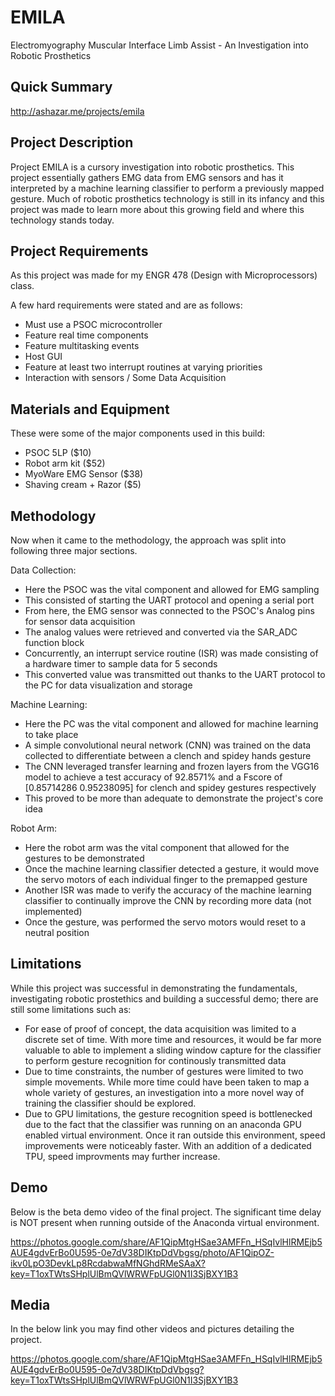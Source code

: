 # EMILA
Electromyography Muscular Interface Limb Assist - An Investigation into Robotic Prosthetics 

## Quick Summary
http://ashazar.me/projects/emila

## Project Description
Project EMILA is a cursory investigation into robotic prosthetics. 
This project essentially gathers EMG data from EMG sensors and has it interpreted by a machine learning classifier to perform a previously mapped gesture. 
Much of robotic prosthetics technology is still in its infancy and this project was made to learn more about this growing field and where this technology stands today. 

## Project Requirements
As this project was made for my ENGR 478 (Design with Microprocessors) class. 

A few hard requirements were stated and are as follows:
- Must use a PSOC microcontroller
- Feature real time components
- Feature multitasking events
- Host GUI
- Feature at least two interrupt routines at varying priorities
- Interaction with sensors / Some Data Acquisition 

## Materials and Equipment
These were some of the major components used in this build:
- PSOC 5LP ($10)
- Robot arm kit ($52)
- MyoWare EMG Sensor ($38)
- Shaving cream + Razor ($5)

## Methodology
Now when it came to the methodology, the approach was split into following three major sections.

Data Collection:
- Here the PSOC was the vital component and allowed for EMG sampling
- This consisted of starting the UART protocol and opening a serial port
- From here, the EMG sensor was connected to the PSOC's Analog pins for sensor data acquisition 
- The analog values were retrieved and converted via the SAR_ADC function block 
- Concurrently, an interrupt service routine (ISR) was made consisting of a hardware timer to sample data for 5 seconds 
- This converted value was transmitted out thanks to the UART protocol to the PC for data visualization and storage

Machine Learning:
- Here the PC was the vital component and allowed for machine learning to take place
- A simple convolutional neural network (CNN) was trained on the data collected to differentiate between a clench and spidey hands gesture 
- The CNN leveraged transfer learning and frozen layers from the VGG16 model to achieve a test accuracy of 92.8571% and a Fscore of [0.85714286 0.95238095] for clench and spidey gestures respectively
- This proved to be more than adequate to demonstrate the project's core idea 

Robot Arm:
- Here the robot arm was the vital component that allowed for the gestures to be demonstrated
- Once the machine learning classifier detected a gesture, it would move the servo motors of each individual finger to the premapped gesture
- Another ISR was made to verify the accuracy of the machine learning classifier to continually improve the CNN by recording more data (not implemented)
- Once the gesture, was performed the servo motors would reset to a neutral position

## Limitations 
While this project was successful in demonstrating the fundamentals, investigating robotic prostethics and building a successful demo; there are still some limitations such as:
- For ease of proof of concept, the data acquisition was limited to a discrete set of time. With more time and resources, it would be far more valuable to able to implement a sliding window capture for the classifier to perform gesture recognition for continously transmitted data
- Due to time constraints, the number of gestures were limited to two simple movements. While more time could have been taken to map a whole variety of gestures, an investigation into a more novel way of training the classifier should be explored. 
- Due to GPU limitations, the gesture recognition speed is bottlenecked due to the fact that the classifier was running on an anaconda GPU enabled virtual environment. Once it ran outside this environment, speed improvements were noticeably faster. With an addition of a dedicated TPU, speed improvments may further increase. 

## Demo 
Below is the beta demo video of the final project. The significant time delay is NOT present when running outside of the Anaconda virtual environment.

https://photos.google.com/share/AF1QipMtgHSae3AMFFn_HSqIvlHlRMEjb5AUE4gdvErBo0U595-0e7dV38DIKtpDdVbgsg/photo/AF1QipOZ-ikv0LpO3DevkLp8RcdabwaMfNGhdRMeSAaX?key=T1oxTWtsSHplUlBmQVlWRWFpUGl0N1I3SjBXY1B3

## Media 
In the below link you may find other videos and pictures detailing the project.

https://photos.google.com/share/AF1QipMtgHSae3AMFFn_HSqIvlHlRMEjb5AUE4gdvErBo0U595-0e7dV38DIKtpDdVbgsg?key=T1oxTWtsSHplUlBmQVlWRWFpUGl0N1I3SjBXY1B3


